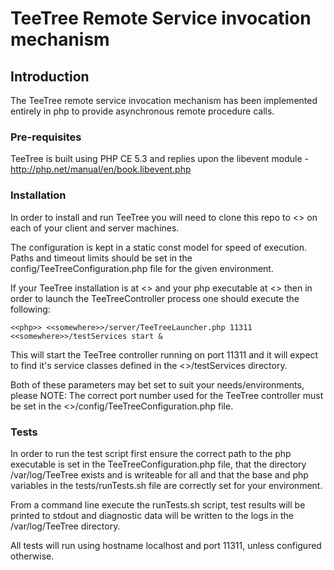 # TeeTree Remote Service invocation mechanism

## Introduction

The TeeTree remote service invocation mechanism has been implemented entirely in php to provide asynchronous remote procedure calls.

### Pre-requisites

TeeTree is built using PHP CE 5.3 and replies upon the libevent module - <http://php.net/manual/en/book.libevent.php>

### Installation

In order to install and run TeeTree you will need to clone this repo to <<somewhere>> on each of your client and server machines.

The configuration is kept in a static const model for speed of execution. Paths and timeout limits should be set in the config/TeeTreeConfiguration.php file for the given environment.

If your TeeTree installation is at <<somewhere>> and your php executable at <<php>> then in order to launch the TeeTreeController process one should execute the following:

    <<php>> <<somewhere>>/server/TeeTreeLauncher.php 11311 <<somewhere>>/testServices start &

This will start the TeeTree controller running on port 11311 and it will expect to find it's service classes defined in the <<somewhere>>/testServices directory.

Both of these parameters may bet set to suit your needs/environments, please NOTE: The correct port number used for the TeeTree controller must be set in the <<somewhere>>/config/TeeTreeConfiguration.php file.

### Tests

In order to run the test script first ensure the correct path to the php executable is set in the TeeTreeConfiguration.php file, that the directory /var/log/TeeTree exists and is writeable for all 
and that the base and php variables in the tests/runTests.sh file are correctly set for your environment.

From a command line execute the runTests.sh script, test results will be printed to stdout and diagnostic data will be written to the logs in the /var/log/TeeTree directory.

All tests will run using hostname localhost and port 11311, unless configured otherwise.


